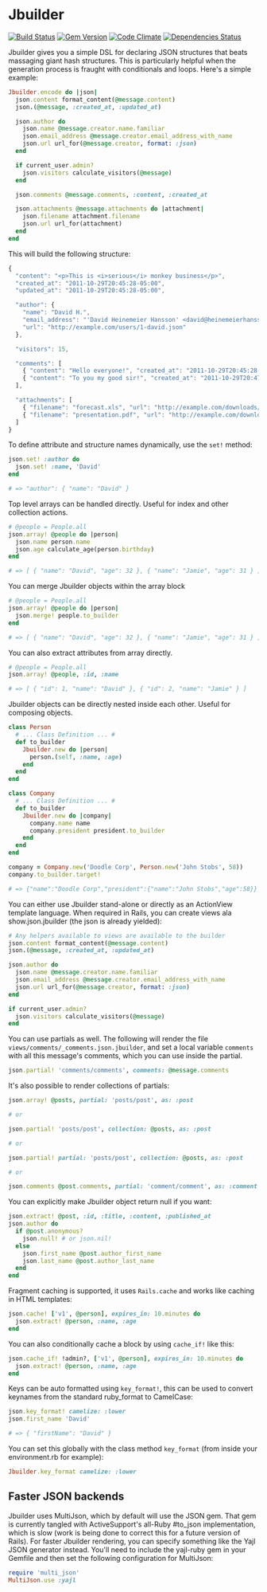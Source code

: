 # Jbuilder

[![Build Status](http://img.shields.io/travis/rails/jbuilder.svg)][travis]
[![Gem Version](http://img.shields.io/gem/v/jbuilder.svg)][gem]
[![Code Climate](http://img.shields.io/codeclimate/github/rails/jbuilder.svg)][codeclimate]
[![Dependencies Status](http://img.shields.io/gemnasium/rails/jbuilder.svg)][gemnasium]

[travis]: https://travis-ci.org/rails/jbuilder
[gem]: https://rubygems.org/gems/jbuilder
[codeclimate]: https://codeclimate.com/github/rails/jbuilder
[gemnasium]: https://gemnasium.com/rails/jbuilder

Jbuilder gives you a simple DSL for declaring JSON structures that beats massaging giant hash structures. This is particularly helpful when the generation process is fraught with conditionals and loops. Here's a simple example:

``` ruby
Jbuilder.encode do |json|
  json.content format_content(@message.content)
  json.(@message, :created_at, :updated_at)

  json.author do
    json.name @message.creator.name.familiar
    json.email_address @message.creator.email_address_with_name
    json.url url_for(@message.creator, format: :json)
  end

  if current_user.admin?
    json.visitors calculate_visitors(@message)
  end

  json.comments @message.comments, :content, :created_at

  json.attachments @message.attachments do |attachment|
    json.filename attachment.filename
    json.url url_for(attachment)
  end
end
```

This will build the following structure:

``` javascript
{
  "content": "<p>This is <i>serious</i> monkey business</p>",
  "created_at": "2011-10-29T20:45:28-05:00",
  "updated_at": "2011-10-29T20:45:28-05:00",

  "author": {
    "name": "David H.",
    "email_address": "'David Heinemeier Hansson' <david@heinemeierhansson.com>",
    "url": "http://example.com/users/1-david.json"
  },

  "visitors": 15,

  "comments": [
    { "content": "Hello everyone!", "created_at": "2011-10-29T20:45:28-05:00" },
    { "content": "To you my good sir!", "created_at": "2011-10-29T20:47:28-05:00" }
  ],

  "attachments": [
    { "filename": "forecast.xls", "url": "http://example.com/downloads/forecast.xls" },
    { "filename": "presentation.pdf", "url": "http://example.com/downloads/presentation.pdf" }
  ]
}
```

To define attribute and structure names dynamically, use the `set!` method:

``` ruby
json.set! :author do
  json.set! :name, 'David'
end

# => "author": { "name": "David" }
```

Top level arrays can be handled directly.  Useful for index and other collection actions.

``` ruby
# @people = People.all
json.array! @people do |person|
  json.name person.name
  json.age calculate_age(person.birthday)
end

# => [ { "name": "David", "age": 32 }, { "name": "Jamie", "age": 31 } ]
```

You can merge Jbuilder objects within the array block

``` ruby
# @people = People.all
json.array! @people do |person|
  json.merge! people.to_builder
end

# => [ { "name": "David", "age": 32 }, { "name": "Jamie", "age": 31 } ]
```

You can also extract attributes from array directly.

``` ruby
# @people = People.all
json.array! @people, :id, :name

# => [ { "id": 1, "name": "David" }, { "id": 2, "name": "Jamie" } ]
```

Jbuilder objects can be directly nested inside each other.  Useful for composing objects.

``` ruby
class Person
  # ... Class Definition ... #
  def to_builder
    Jbuilder.new do |person|
      person.(self, :name, :age)
    end
  end
end

class Company
  # ... Class Definition ... #
  def to_builder
    Jbuilder.new do |company|
      company.name name
      company.president president.to_builder
    end
  end
end

company = Company.new('Doodle Corp', Person.new('John Stobs', 58))
company.to_builder.target!

# => {"name":"Doodle Corp","president":{"name":"John Stobs","age":58}}
```

You can either use Jbuilder stand-alone or directly as an ActionView template language. When required in Rails, you can create views ala show.json.jbuilder (the json is already yielded):

``` ruby
# Any helpers available to views are available to the builder
json.content format_content(@message.content)
json.(@message, :created_at, :updated_at)

json.author do
  json.name @message.creator.name.familiar
  json.email_address @message.creator.email_address_with_name
  json.url url_for(@message.creator, format: :json)
end

if current_user.admin?
  json.visitors calculate_visitors(@message)
end
```


You can use partials as well. The following will render the file
`views/comments/_comments.json.jbuilder`, and set a local variable
`comments` with all this message's comments, which you can use inside
the partial.

```ruby
json.partial! 'comments/comments', comments: @message.comments
```

It's also possible to render collections of partials:

```ruby
json.array! @posts, partial: 'posts/post', as: :post

# or

json.partial! 'posts/post', collection: @posts, as: :post

# or

json.partial! partial: 'posts/post', collection: @posts, as: :post

# or

json.comments @post.comments, partial: 'comment/comment', as: :comment
```

You can explicitly make Jbuilder object return null if you want:

``` ruby
json.extract! @post, :id, :title, :content, :published_at
json.author do
  if @post.anonymous?
    json.null! # or json.nil!
  else
    json.first_name @post.author_first_name
    json.last_name @post.author_last_name
  end
end
```

Fragment caching is supported, it uses `Rails.cache` and works like caching in HTML templates:

```ruby
json.cache! ['v1', @person], expires_in: 10.minutes do
  json.extract! @person, :name, :age
end
```

You can also conditionally cache a block by using `cache_if!` like this:

```ruby
json.cache_if! !admin?, ['v1', @person], expires_in: 10.minutes do
  json.extract! @person, :name, :age
end
```

Keys can be auto formatted using `key_format!`, this can be used to convert keynames from the standard ruby_format to CamelCase:

``` ruby
json.key_format! camelize: :lower
json.first_name 'David'

# => { "firstName": "David" }
```

You can set this globally with the class method `key_format` (from inside your environment.rb for example):

``` ruby
Jbuilder.key_format camelize: :lower
```

Faster JSON backends
--------------------

Jbuilder uses MultiJson, which by default will use the JSON gem. That gem is currently tangled with ActiveSupport's all-Ruby #to_json implementation, which is slow (work is being done to correct this for a future version of Rails). For faster Jbuilder rendering, you can specify something like the Yajl JSON generator instead. You'll need to include the yajl-ruby gem in your Gemfile and then set the following configuration for MultiJson:

``` ruby
require 'multi_json'
MultiJson.use :yajl
 ```
